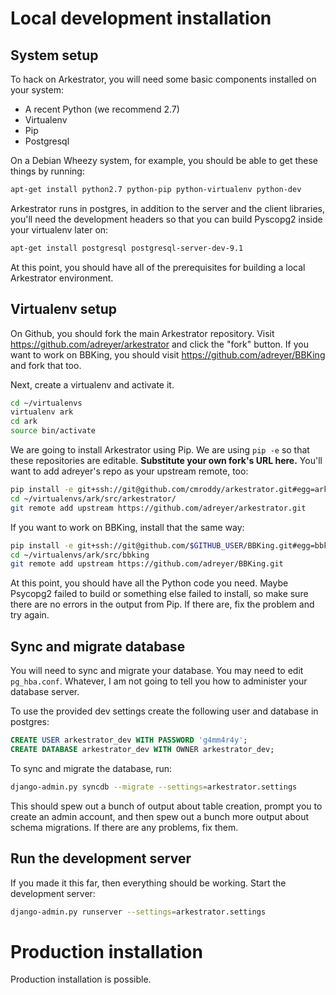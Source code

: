 Local development installation
==============================

System setup
------------

To hack on Arkestrator, you will need some basic components installed on your system:

- A recent Python (we recommend 2.7)
- Virtualenv
- Pip
- Postgresql

On a Debian Wheezy system, for example, you should be able to get these things by running:

```bash
apt-get install python2.7 python-pip python-virtualenv python-dev
```

Arkestrator runs in postgres, in addition to the server and the client libraries, you'll need the development headers so that you can build Pyscopg2 inside your virtualenv later on:

```bash
apt-get install postgresql postgresql-server-dev-9.1
```

At this point, you should have all of the prerequisites for building a local Arkestrator environment.

Virtualenv setup
----------------

On Github, you should fork the main Arkestrator repository. Visit https://github.com/adreyer/arkestrator and click the "fork" button. If you want to work on BBKing, you should visit https://github.com/adreyer/BBKing and fork that too.

Next, create a virtualenv and activate it.

```bash
cd ~/virtualenvs
virtualenv ark
cd ark
source bin/activate
```

We are going to install Arkestrator using Pip. We are using `pip -e` so that these repositories are editable. **Substitute your own fork's URL here.** You'll want to add adreyer's repo as your upstream remote, too:

```bash
pip install -e git+ssh://git@github.com/cmroddy/arkestrator.git#egg=arkestrator
cd ~/virtualenvs/ark/src/arkestrator/
git remote add upstream https://github.com/adreyer/arkestrator.git
```

If you want to work on BBKing, install that the same way:

```bash
pip install -e git+ssh://git@github.com/$GITHUB_USER/BBKing.git#egg=bbking
cd ~/virtualenvs/ark/src/bbking
git remote add upstream https://github.com/adreyer/BBKing.git
```

At this point, you should have all the Python code you need. Maybe Psycopg2 failed to build or something else failed to install, so make sure there are no errors in the output from Pip. If there are, fix the problem and try again.

Sync and migrate database
-------------------------

You will need to sync and migrate your database. You may need to edit `pg_hba.conf`. Whatever, I am not going to tell you how to administer your database server.

To use the provided dev settings create the following user and database in postgres:

```sql
CREATE USER arkestrator_dev WITH PASSWORD 'g4mm4r4y';
CREATE DATABASE arkestrator_dev WITH OWNER arkestrator_dev;
```

To sync and migrate the database, run:

```bash
django-admin.py syncdb --migrate --settings=arkestrator.settings
```

This should spew out a bunch of output about table creation, prompt you to create an admin account, and then spew out a bunch more output about schema migrations. If there are any problems, fix them.

Run the development server
--------------------------

If you made it this far, then everything should be working. Start the development server:

```bash
django-admin.py runserver --settings=arkestrator.settings
```


Production installation
=======================

Production installation is possible.
